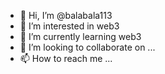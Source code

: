 - 👋 Hi, I’m @balabala113
- 👀 I’m interested in web3
- 🌱 I’m currently learning web3
- 💞️ I’m looking to collaborate on ...
- 📫 How to reach me ...

<!---
balabala113/balabala113 is a ✨ special ✨ repository because its `README.md` (this file) appears on your GitHub profile.
You can click the Preview link to take a look at your changes.
--->
